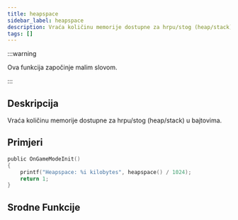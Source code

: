 ```yaml
---
title: heapspace
sidebar_label: heapspace
description: Vraća količinu memorije dostupne za hrpu/stog (heap/stack) u bajtovima.
tags: []
---
```


:::warning

Ova funkcija započinje malim slovom.

:::

## Deskripcija

Vraća količinu memorije dostupne za hrpu/stog (heap/stack) u bajtovima.

## Primjeri

```c
public OnGameModeInit()
{
    printf("Heapspace: %i kilobytes", heapspace() / 1024);
    return 1;
}
```

## Srodne Funkcije
